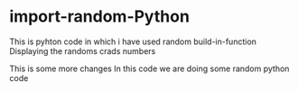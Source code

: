 # import-random-Python
This is pyhton code in which i have used random build-in-function
Displaying the randoms crads numbers

This is some more changes
In this code we are doing some random python code